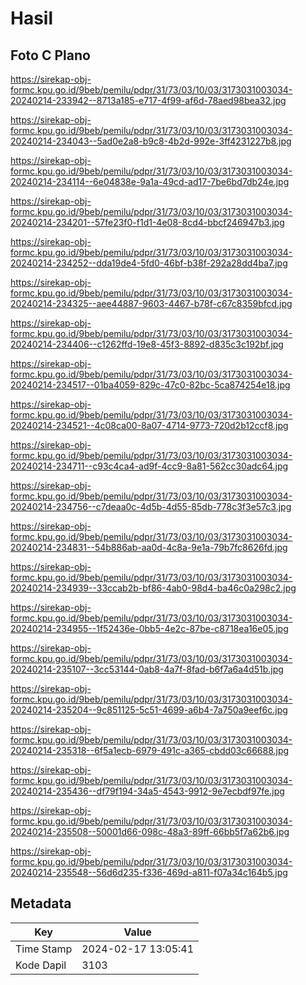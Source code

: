 # Hasil

## Foto C Plano

https://sirekap-obj-formc.kpu.go.id/9beb/pemilu/pdpr/31/73/03/10/03/3173031003034-20240214-233942--8713a185-e717-4f99-af6d-78aed98bea32.jpg

https://sirekap-obj-formc.kpu.go.id/9beb/pemilu/pdpr/31/73/03/10/03/3173031003034-20240214-234043--5ad0e2a8-b9c8-4b2d-992e-3ff4231227b8.jpg

https://sirekap-obj-formc.kpu.go.id/9beb/pemilu/pdpr/31/73/03/10/03/3173031003034-20240214-234114--6e04838e-9a1a-49cd-ad17-7be6bd7db24e.jpg

https://sirekap-obj-formc.kpu.go.id/9beb/pemilu/pdpr/31/73/03/10/03/3173031003034-20240214-234201--57fe23f0-f1d1-4e08-8cd4-bbcf246947b3.jpg

https://sirekap-obj-formc.kpu.go.id/9beb/pemilu/pdpr/31/73/03/10/03/3173031003034-20240214-234252--dda19de4-5fd0-46bf-b38f-292a28dd4ba7.jpg

https://sirekap-obj-formc.kpu.go.id/9beb/pemilu/pdpr/31/73/03/10/03/3173031003034-20240214-234325--aee44887-9603-4467-b78f-c67c8359bfcd.jpg

https://sirekap-obj-formc.kpu.go.id/9beb/pemilu/pdpr/31/73/03/10/03/3173031003034-20240214-234406--c1262ffd-19e8-45f3-8892-d835c3c192bf.jpg

https://sirekap-obj-formc.kpu.go.id/9beb/pemilu/pdpr/31/73/03/10/03/3173031003034-20240214-234517--01ba4059-829c-47c0-82bc-5ca874254e18.jpg

https://sirekap-obj-formc.kpu.go.id/9beb/pemilu/pdpr/31/73/03/10/03/3173031003034-20240214-234521--4c08ca00-8a07-4714-9773-720d2b12ccf8.jpg

https://sirekap-obj-formc.kpu.go.id/9beb/pemilu/pdpr/31/73/03/10/03/3173031003034-20240214-234711--c93c4ca4-ad9f-4cc9-8a81-562cc30adc64.jpg

https://sirekap-obj-formc.kpu.go.id/9beb/pemilu/pdpr/31/73/03/10/03/3173031003034-20240214-234756--c7deaa0c-4d5b-4d55-85db-778c3f3e57c3.jpg

https://sirekap-obj-formc.kpu.go.id/9beb/pemilu/pdpr/31/73/03/10/03/3173031003034-20240214-234831--54b886ab-aa0d-4c8a-9e1a-79b7fc8626fd.jpg

https://sirekap-obj-formc.kpu.go.id/9beb/pemilu/pdpr/31/73/03/10/03/3173031003034-20240214-234939--33ccab2b-bf86-4ab0-98d4-ba46c0a298c2.jpg

https://sirekap-obj-formc.kpu.go.id/9beb/pemilu/pdpr/31/73/03/10/03/3173031003034-20240214-234955--1f52436e-0bb5-4e2c-87be-c8718ea16e05.jpg

https://sirekap-obj-formc.kpu.go.id/9beb/pemilu/pdpr/31/73/03/10/03/3173031003034-20240214-235107--3cc53144-0ab8-4a7f-8fad-b6f7a6a4d51b.jpg

https://sirekap-obj-formc.kpu.go.id/9beb/pemilu/pdpr/31/73/03/10/03/3173031003034-20240214-235204--9c851125-5c51-4699-a6b4-7a750a9eef6c.jpg

https://sirekap-obj-formc.kpu.go.id/9beb/pemilu/pdpr/31/73/03/10/03/3173031003034-20240214-235318--6f5a1ecb-6979-491c-a365-cbdd03c66688.jpg

https://sirekap-obj-formc.kpu.go.id/9beb/pemilu/pdpr/31/73/03/10/03/3173031003034-20240214-235436--df79f194-34a5-4543-9912-9e7ecbdf97fe.jpg

https://sirekap-obj-formc.kpu.go.id/9beb/pemilu/pdpr/31/73/03/10/03/3173031003034-20240214-235508--50001d66-098c-48a3-89ff-66bb5f7a62b6.jpg

https://sirekap-obj-formc.kpu.go.id/9beb/pemilu/pdpr/31/73/03/10/03/3173031003034-20240214-235548--56d6d235-f336-469d-a811-f07a34c164b5.jpg


## Metadata

| Key        | Value               |
| ---------- | ------------------- |
| Time Stamp | 2024-02-17 13:05:41 |
| Kode Dapil | 3103                |



